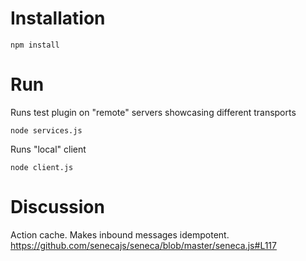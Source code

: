 # Installation
```
npm install
```

# Run

Runs test plugin on "remote" servers showcasing different transports
```
node services.js
```

Runs "local" client
```
node client.js
```

# Discussion

Action cache. Makes inbound messages idempotent.
https://github.com/senecajs/seneca/blob/master/seneca.js#L117
